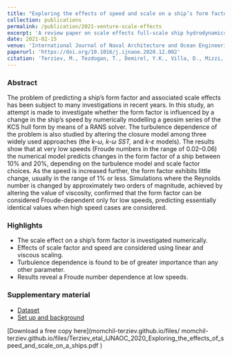 ```yaml
---
title: "Exploring the effects of speed and scale on a ship’s form factor using CFD"
collection: publications
permalink: /publication/2021-venture-scale-effects
excerpt: 'A review paper on scale effects full-scale ship hydrodynamics.'
date: 2021-02-15
venue: 'International Journal of Naval Architecture and Ocean Engineering'
paperurl: 'https://doi.org/10.1016/j.ijnaoe.2020.12.002'
citation: 'Terziev, M., Tezdogan, T., Demirel, Y.K., Villa, D., Mizzi, S. and Incecik, A., 2021. Exploring the effects of speed and scale on a ship’s form factor using CFD. International Journal of Naval Architecture and Ocean Engineering, 13, pp.147-162.'
---
```


### Abstract

The problem of predicting a ship’s form factor and associated scale effects has been subject to many investigations in recent years. In this study, an attempt is made to investigate whether the form factor is influenced by a change in the ship’s speed by numerically modelling a geosim series of the KCS hull form by means of a RANS solver. The turbulence dependence of the problem is also studied by altering the closure model among three widely used approaches (the _k-ω, k-ω SST,_ and _k-ε_ models). The results show that at very low speeds (Froude numbers in the range of 0.02–0.06) the numerical model predicts changes in the form factor of a ship between 10% and 20%, depending on the turbulence model and scale factor choices. As the speed is increased further, the form factor exhibits little change, usually in the range of 1% or less. Simulations where the Reynolds number is changed by approximately two orders of magnitude, achieved by altering the value of viscosity, confirmed that the form factor can be considered Froude-dependent only for low speeds, predicting essentially identical values when high speed cases are considered.

### Highlights

- The scale effect on a ship’s form factor is investigated numerically.
- Effects of scale factor and speed are considered using linear and viscous scaling.
- Turbulence dependence is found to be of greater importance than any other parameter.
- Results reveal a Froude number dependence at low speeds.

### Supplementary material
 - [Dataset](https://doi.org/10.15129/177ff072-cd23-4762-9492-2f495a4879d3)
 - [Set up and background](https://momchil-terziev.github.io/resources/Venturelivescript)

[Download a free copy here](momchil-terziev.github.io/files/ momchil-terziev.github.io/files/Terziev_etal_IJNAOC_2020_Exploring_the_effects_of_speed_and_scale_on_a_ships.pdf )
